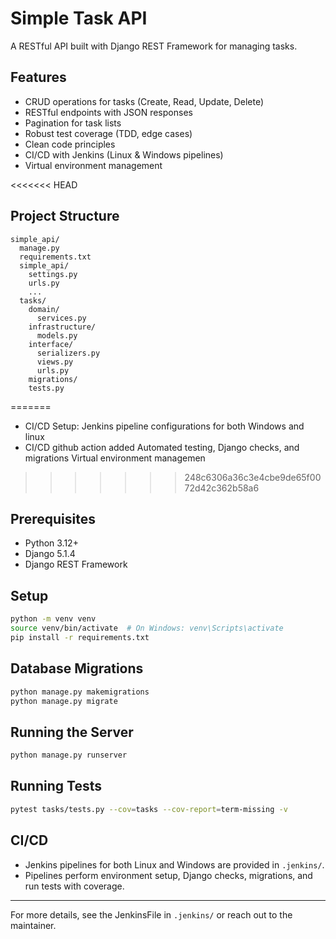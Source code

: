 
# Simple Task API

A RESTful API built with Django REST Framework for managing tasks.

## Features

- CRUD operations for tasks (Create, Read, Update, Delete)
- RESTful endpoints with JSON responses
- Pagination for task lists
- Robust test coverage (TDD, edge cases)
- Clean code principles
- CI/CD with Jenkins (Linux & Windows pipelines)
- Virtual environment management

<<<<<<< HEAD
## Project Structure

```
simple_api/
  manage.py
  requirements.txt
  simple_api/
    settings.py
    urls.py
    ...
  tasks/
    domain/
      services.py
    infrastructure/
      models.py
    interface/
      serializers.py
      views.py
      urls.py
    migrations/
    tests.py
```
=======
- CI/CD Setup:
Jenkins pipeline configurations for both Windows and linux
- CI/CD github action added 
Automated testing, Django checks, and migrations
Virtual environment managemen
>>>>>>> 248c6306a36c3e4cbe9de65f0072d42c362b58a6

## Prerequisites

- Python 3.12+
- Django 5.1.4
- Django REST Framework

## Setup

```bash
python -m venv venv
source venv/bin/activate  # On Windows: venv\Scripts\activate
pip install -r requirements.txt
```

## Database Migrations

```bash
python manage.py makemigrations
python manage.py migrate
```

## Running the Server

```bash
python manage.py runserver
```

## Running Tests

```bash
pytest tasks/tests.py --cov=tasks --cov-report=term-missing -v
```

## CI/CD

- Jenkins pipelines for both Linux and Windows are provided in `.jenkins/`.
- Pipelines perform environment setup, Django checks, migrations, and run tests with coverage.

---

For more details, see the JenkinsFile in `.jenkins/` or reach out to the maintainer. 

